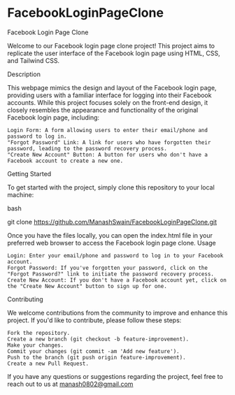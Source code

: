 # FacebookLoginPageClone

Facebook Login Page Clone

Welcome to our Facebook login page clone project! This project aims to replicate the user interface of the Facebook login page using HTML, CSS, and Tailwind CSS.

Description

This webpage mimics the design and layout of the Facebook login page, providing users with a familiar interface for logging into their Facebook accounts. While this project focuses solely on the front-end design, it closely resembles the appearance and functionality of the original Facebook login page, including:

    Login Form: A form allowing users to enter their email/phone and password to log in.
    "Forgot Password" Link: A link for users who have forgotten their password, leading to the password recovery process.
    "Create New Account" Button: A button for users who don't have a Facebook account to create a new one.

Getting Started

To get started with the project, simply clone this repository to your local machine:

bash

git clone https://github.com/ManashSwain/FacebookLoginPageClone.git

Once you have the files locally, you can open the index.html file in your preferred web browser to access the Facebook login page clone.
Usage

    Login: Enter your email/phone and password to log in to your Facebook account.
    Forgot Password: If you've forgotten your password, click on the "Forgot Password?" link to initiate the password recovery process.
    Create New Account: If you don't have a Facebook account yet, click on the "Create New Account" button to sign up for one.

Contributing

We welcome contributions from the community to improve and enhance this project. If you'd like to contribute, please follow these steps:

    Fork the repository.
    Create a new branch (git checkout -b feature-improvement).
    Make your changes.
    Commit your changes (git commit -am 'Add new feature').
    Push to the branch (git push origin feature-improvement).
    Create a new Pull Request.



If you have any questions or suggestions regarding the project, feel free to reach out to us at manash0802@gmail.com